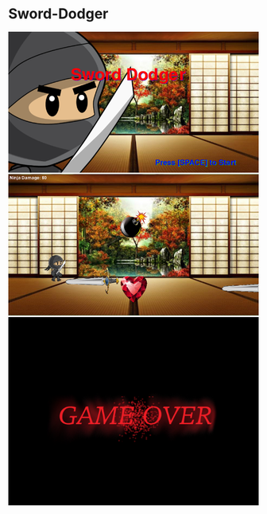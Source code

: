 # Sword-Dodger

<img src = "https://github.com/cenriquez8672/Sword-Dodger/blob/master/Game%20Pictures/Start%20Up.png">
<img src = "https://github.com/cenriquez8672/Sword-Dodger/blob/master/Game%20Pictures/During%201.png"> 
<img src = "https://github.com/cenriquez8672/Sword-Dodger/blob/master/Game%20Pictures/game-over.png">  
